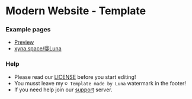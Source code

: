 # Modern Website - Template

### Example pages
- [Preview](https://luna-devv.github.io/Modern-Website/)
- [xyna.space/@Luna](https://xyna.space/@Luna)

### Help
- Please read our [LICENSE]() before you start editing! <br />
- You musst leave my `©️ Template made by Luna` watermark in the footer! <br />
- If you need help join our <a class='saho' href='https://xyna.space/support'>support</a> server. <br />
